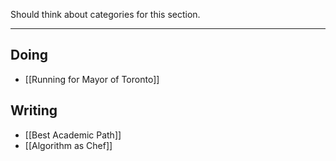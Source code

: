 Should think about categories for this section.

---


## Doing
- [[Running for Mayor of Toronto]]

## Writing
- [[Best Academic Path]]
- [[Algorithm as Chef]]

